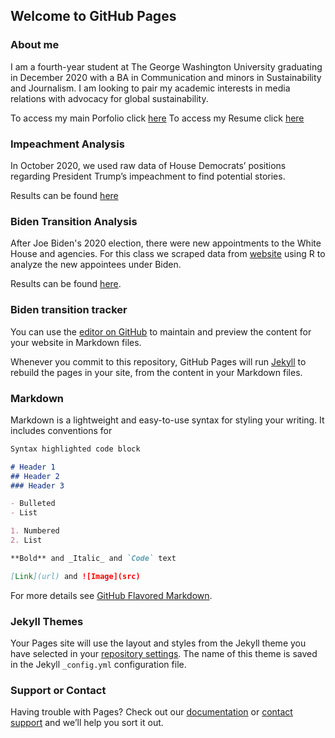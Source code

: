 ## Welcome to GitHub Pages

### About me

I am a fourth-year student at The George Washington University graduating in December 2020 with a BA in Communication and minors in Sustainability and Journalism. I am looking to pair my academic interests in media relations with advocacy for global sustainability.

To access my main Porfolio click [here](https://www.eleanorhood.com/)
To access my Resume click [here](https://static1.squarespace.com/static/5fb2c2d74906936058f4faea/t/5fb2dd62b01f5f78e4e0e641/1605557616289/Eleanor+Palmer+Resume)

### Impeachment Analysis

In October 2020, we used raw data of House Democrats’ positions regarding President Trump’s impeachment to find potential stories. 

Results can be found [here](https://Epalmer20.github.io/impeachmentanalysis/Impeachmentanalysis.html)

### Biden Transition Analysis 

After Joe Biden's 2020 election, there were new appointments to the White House and agencies. For this class we scraped data from [website](https://buildbackbetter.gov/nominees-and-appointees/) using R to analyze the new appointees under Biden. 

Results can be found [here](https://Epalmer20.github.io/bidentransition/index.html).

### Biden transition tracker

You can use the [editor on GitHub](https://github.com/Epalmer20/Epalmer20.github.io/edit/main/README.md) to maintain and preview the content for your website in Markdown files.


Whenever you commit to this repository, GitHub Pages will run [Jekyll](https://jekyllrb.com/) to rebuild the pages in your site, from the content in your Markdown files.


### Markdown

Markdown is a lightweight and easy-to-use syntax for styling your writing. It includes conventions for

```markdown
Syntax highlighted code block

# Header 1
## Header 2
### Header 3

- Bulleted
- List

1. Numbered
2. List

**Bold** and _Italic_ and `Code` text

[Link](url) and ![Image](src)
```

For more details see [GitHub Flavored Markdown](https://guides.github.com/features/mastering-markdown/).

### Jekyll Themes

Your Pages site will use the layout and styles from the Jekyll theme you have selected in your [repository settings](https://github.com/Epalmer20/Epalmer20.github.io/settings). The name of this theme is saved in the Jekyll `_config.yml` configuration file.

### Support or Contact

Having trouble with Pages? Check out our [documentation](https://docs.github.com/categories/github-pages-basics/) or [contact support](https://github.com/contact) and we’ll help you sort it out.
